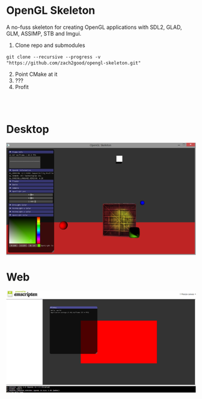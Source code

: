 OpenGL Skeleton 
===

A no-fuss skeleton for creating OpenGL applications with SDL2, GLAD, GLM, ASSIMP, STB and Imgui.

1) Clone repo and submodules
```
git clone --recursive --progress -v "https://github.com/zach2good/opengl-skeleton.git"
```
2) Point CMake at it<br>
3) ???<br>
4) Profit<br>
<br>
<br>

Desktop
===
![Screenshot](img/screenshot.png)<br>

Web
===
![Screenshot](img/ems.png)<br>
